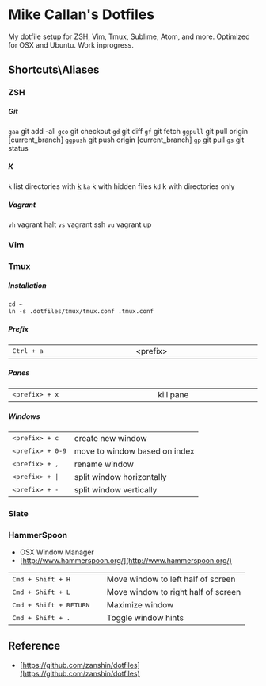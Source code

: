 # Mike Callan's Dotfiles

My dotfile setup for ZSH, Vim, Tmux, Sublime, Atom, and more. Optimized for OSX and Ubuntu. Work inprogress.

## Shortcuts\Aliases

### ZSH

##### Git

`gaa` git add -all
`gco` git checkout
`gd` git diff
`gf` git fetch
`ggpull` git pull origin [current_branch]
`ggpush` git push origin [current_branch]
`gp` git pull
`gs` git status

##### K

`k` list directories with [k](https://github.com/rimraf/k)
`ka` k with hidden files
`kd` k with directories only

##### Vagrant

`vh` vagrant halt
`vs` vagrant ssh
`vu` vagrant up

### Vim

### Tmux

##### Installation

    cd ~
    ln -s .dotfiles/tmux/tmux.conf .tmux.conf

##### Prefix

<table style="display: table; width: 100%">
    <tr>
        <td><kbd>Ctrl + a</kbd></td>
        <td>&lt;prefix&gt;</td>
    </tr>
</table>

##### Panes

<table style="display: table; width: 100%">
    <tr>
        <td><kbd>&lt;prefix&gt; + x</kbd></td>
        <td>kill pane</td>
    </tr>
</table>


##### Windows

<table>
    <tr>
        <td><kbd>&lt;prefix&gt; + c</kbd></td>
        <td>create new window</td>
    </tr>
    <tr>
        <td><kbd>&lt;prefix&gt; + 0-9</kbd></td>
        <td>move to window based on index</td>
    </tr>
    <tr>
        <td><kbd>&lt;prefix&gt; + ,</kbd></td>
        <td>rename window</td>
    </tr>
    <tr>
        <td><kbd>&lt;prefix&gt; + |</kbd></td>
        <td>split window horizontally</td>
    </tr>
    <tr>
        <td><kbd>&lt;prefix&gt; + -</kbd></td>
        <td>split window vertically</td>
    </tr>
</table>

### Slate

### HammerSpoon

- OSX Window Manager
- [http://www.hammerspoon.org/](http://www.hammerspoon.org/)

<table>
    <tr>
        <td width="40%">
            <kbd>Cmd + Shift + H</kbd>
        </td>
        <td>
            Move window to left half of screen
        </td>
    </tr>
    <tr>
        <td>
            <kbd>Cmd + Shift + L</kbd>
        </td>
        <td>
            Move window to right half of screen
        </td>
    </tr>
    <tr>
        <td>
            <kbd>Cmd + Shift + RETURN</kbd>
        </td>
        <td>
            Maximize window
        </td>
    </tr>
    <tr>
        <td>
            <kbd>Cmd + Shift + . </kbd>
        </td>
        <td>
            Toggle window hints
        </td>
    </tr>
</table>

## Reference

- [https://github.com/zanshin/dotfiles](https://github.com/zanshin/dotfiles)
